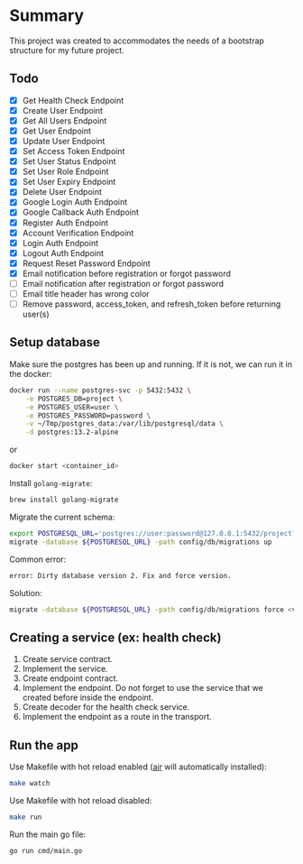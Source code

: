 # Summary

This project was created to accommodates the needs of a bootstrap structure for my future project.

## Todo

- [x] Get Health Check Endpoint
- [x] Create User Endpoint
- [x] Get All Users Endpoint
- [x] Get User Endpoint
- [x] Update User Endpoint
- [x] Set Access Token Endpoint
- [x] Set User Status Endpoint
- [x] Set User Role Endpoint
- [x] Set User Expiry Endpoint
- [x] Delete User Endpoint
- [x] Google Login Auth Endpoint
- [x] Google Callback Auth Endpoint
- [x] Register Auth Endpoint
- [x] Account Verification Endpoint
- [x] Login Auth Endpoint
- [x] Logout Auth Endpoint
- [x] Request Reset Password Endpoint
- [x] Email notification before registration or forgot password
- [ ] Email notification after registration or forgot password
- [ ] Email title header has wrong color
- [ ] Remove password, access_token, and refresh_token before returning user(s)

## Setup database

Make sure the postgres has been up and running. If it is not, we can run it in the docker:

```sh
docker run --name postgres-svc -p 5432:5432 \
    -e POSTGRES_DB=project \
    -e POSTGRES_USER=user \
    -e POSTGRES_PASSWORD=password \
    -v ~/Tmp/postgres_data:/var/lib/postgresql/data \
    -d postgres:13.2-alpine
```

or

```sh
docker start <container_id>
```

Install `golang-migrate`:

```sh
brew install golang-migrate
```

Migrate the current schema:

```sh
export POSTGRESQL_URL='postgres://user:password@127.0.0.1:5432/project?sslmode=disable'
migrate -database ${POSTGRESQL_URL} -path config/db/migrations up
```

Common error:

```sh
error: Dirty database version 2. Fix and force version.
```

Solution:

```sh
migrate -database ${POSTGRESQL_URL} -path config/db/migrations force <version - 1>
```

## Creating a service (ex: health check)

1. Create service contract.
2. Implement the service.
3. Create endpoint contract.
4. Implement the endpoint. Do not forget to use the service that we created before inside the endpoint.
5. Create decoder for the health check service.
6. Implement the endpoint as a route in the transport.

## Run the app

Use Makefile with hot reload enabled ([air](https://github.com/cosmtrek/air) will automatically installed):

```sh
make watch
```

Use Makefile with hot reload disabled:

```sh
make run
```

Run the main go file:

```sh
go run cmd/main.go
```
